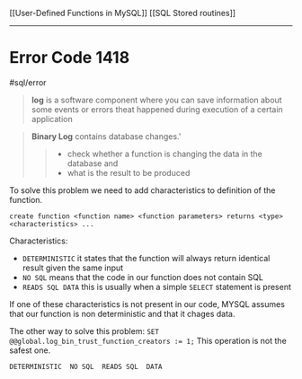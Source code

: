 [[User-Defined Functions in MySQL]]
[[SQL Stored routines]]



---
# Error Code 1418
#sql/error

>__log__ is a software component where you can save information about some events or errors theat happened during execution of a certain application


>__Binary Log__ contains database changes.'
>> - check whether a function is changing the data in the database and 
>> - what is the result to be produced
>> 

To solve this problem we need to add characteristics  to definition of the function.

`create function <function name> <function parameters> returns <type> <characteristics> ...`

Characteristics:
- `DETERMINISTIC` it states that the function will always return identical result given the same input
- `NO SQL` means that the code in our function does not contain SQL
- `READS SQL DATA` this is usually when a simple `SELECT` statement is present

If one of these characteristics is not present in our code, MYSQL assumes that our function is non deterministic and that it chages data.


The other way to solve this problem:
`SET @@global.log_bin_trust_function_creators := 1;`
This operation is not the safest one.

`DETERMINISTIC  NO SQL  READS SQL  DATA`













